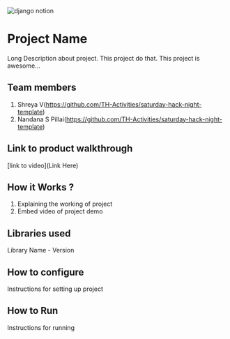 
![django notion](https://github.com/TH-Activities/saturday-hack-night-template/assets/117498997/2db31367-8f96-4e88-8a8d-a1a75936204d)




# Project Name
Long Description about project. This project do that. This project is awesome...
## Team members
1. Shreya V(https://github.com/TH-Activities/saturday-hack-night-template)
2. Nandana S Pillai(https://github.com/TH-Activities/saturday-hack-night-template)
## Link to product walkthrough
[link to video](Link Here)
## How it Works ?
1. Explaining the working of project
2. Embed video of project demo
## Libraries used
Library Name - Version
## How to configure
Instructions for setting up project
## How to Run
Instructions for running
